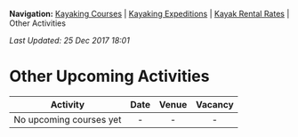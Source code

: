 **Navigation:** [Kayaking Courses](index) &#124; [Kayaking Expeditions](expedition) &#124; [Kayak Rental Rates](rental) &#124; Other Activities

_Last Updated: 25 Dec 2017 18:01_
# Other Upcoming Activities

Activity | Date | Venue | Vacancy
:---:|:---:|:---:|:---:
No upcoming courses yet|-|-|-


